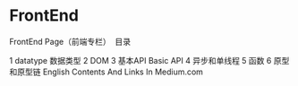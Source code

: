 # FrontEnd
FrontEnd Page（前端专栏）
  目录
  
1 datatype 数据类型
2 DOM
3 基本API Basic API
4 异步和单线程
5 函数
6 原型和原型链
English Contents And Links In Medium.com

